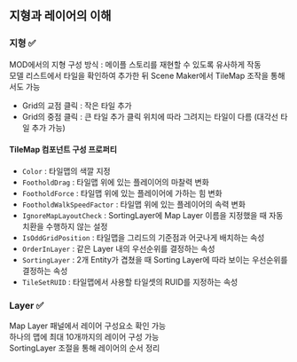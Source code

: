 ## 지형과 레이어의 이해

### 지형 ✅
MOD에서의 지형 구성 방식 : 메이플 스토리를 재현할 수 있도록 유사하게 작동  
모델 리스트에서 타일을 확인하여 추가한 뒤 Scene Maker에서 TileMap 조작을 통해서도 가능
- Grid의 교점 클릭 : 작은 타일 추가
- Grid의 중점 클릭 : 큰 타일 추가 
클릭 위치에 따라 그려지는 타일이 다름 (대각선 타일 추가 가능)  

#### TileMap 컴포넌트 구성 프로퍼티
- `Color` : 타일맵의 색깔 지정
- `FootholdDrag` : 타일맵 위에 있는 플레이어의 마찰력 변화
- `FootholdForce` : 타일맵 위에 있는 플레이어에 가하는 힘 변화
- `FootholdWalkSpeedFactor` : 타일맵 위에 있는 플레이어의 속력 변화
- `IgnoreMapLayoutCheck` : SortingLayer에 Map Layer 이름을 지정했을 때 자동 치환을 수행하지 않는 설정
- `IsOddGridPosition` : 타일맵을 그리드의 기준점과 어긋나게 배치하는 속성
- `OrderInLayer` : 같은 Layer 내의 우선순위를 결정하는 속성
- `SortingLayer` : 2개 Entity가 겹쳤을 때 Sorting Layer에 따라 보이는 우선순위를 결정하는 속성
- `TileSetRUID` : 타일맵에서 사용할 타일셋의 RUID를 지정하는 속성

### Layer ✅
Map Layer 패널에서 레이어 구성요소 확인 가능  
하나의 맵에 최대 10개까지의 레이어 구성 가능  
SortingLayer 조절을 통해 레이어의 순서 정리  
